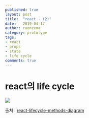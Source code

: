 ```yaml
---
published: true
layout: post
title:  "react - (2)"
date:   2019-04-17
author: raonzena 
category: prototype
tags:
- react
- props
- state
- life cycle
comments: true
---
```


# react의 life cycle #

![](https://raonzena.github.io/images/react_life_cycle.png)

출처 : [react-lifecycle-methods-diagram](http://projects.wojtekmaj.pl/react-lifecycle-methods-diagram/)

